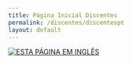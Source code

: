```yaml
---
title: Página Inicial Discentes
permalink: /discentes/discentespt
layout: default
---
```


[![ESTA PÁGINA EM INGLÊS](https://img.shields.io/static/v1?label=&message=ESTA+P%C3%81GINA+EM+INGL%C3%8AS&color=%23009BD5&style=for-the-badge)](https://si-unifeb.github.io/discentes/discentesen)
